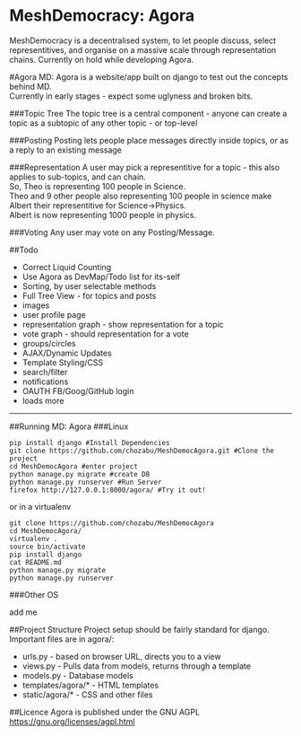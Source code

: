 MeshDemocracy: Agora
==============================
MeshDemocracy is a decentralised system, to let people discuss, select representitives, and organise on a massive scale through representation chains. Currently on hold while developing Agora.

#Agora
MD: Agora is a website/app built on django to test out the  concepts behind MD.  
Currently in early stages - expect some uglyness and broken bits.

###Topic Tree
The topic tree is a central component - anyone can create a topic as a subtopic of any other topic - or top-level

###Posting
Posting lets people place messages directly inside topics, or as a reply to an existing message

###Representation
A user may pick a representitive for a topic - this also applies to sub-topics, and can chain.  
So, Theo is representing 100 people in Science.  
Theo and 9 other people also representing 100 people in science make Albert their representitive for Science->Physics.  
Albert is now representing 1000 people in physics.

###Voting
Any user may vote on any Posting/Message.

##Todo
- Correct Liquid Counting
- Use Agora as DevMap/Todo list for its-self
- Sorting, by user selectable methods
- Full Tree View - for topics and posts
- images
- user profile page
- representation graph - show representation for a topic
- vote graph - should representation for a vote
- groups/circles
- AJAX/Dynamic Updates
- Template Styling/CSS
- search/filter
- notifications
- OAUTH FB/Goog/GitHub login
- loads more

----------------------------
##Running MD: Agora
###Linux

    pip install django #Install Dependencies
    git clone https://github.com/chozabu/MeshDemocAgora.git #Clone the project
    cd MeshDemocAgora #enter project
    python manage.py migrate #create DB
    python manage.py runserver #Run Server
    firefox http://127.0.0.1:8000/agora/ #Try it out!
    
or in a virtualenv

    git clone https://github.com/chozabu/MeshDemocAgora
    cd MeshDemocAgora/
    virtualenv .
    source bin/activate
    pip install django
    cat README.md 
    python manage.py migrate
    python manage.py runserver

###Other OS

add me


##Project Structure
Project setup should be fairly standard for django.
Important files are in agora/:  
- urls.py - based on browser URL, directs you to a view
- views.py - Pulls data from models, returns through a template
- models.py - Database models
- templates/agora/* - HTML templates
- static/agora/* - CSS and other files

##Licence
Agora is published under the GNU AGPL  
https://gnu.org/licenses/agpl.html  
